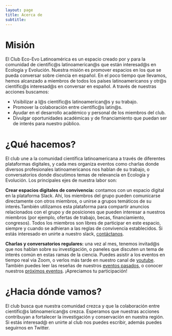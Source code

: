 ```yaml
---
layout: page
title: Acerca de
subtitle:
---
```

# Misión

El Club Eco-Evo Latinoamérica es un espacio creado por y para la comunidad de científic@s latinoamerican@s que están interesad@s en Ecología y Evolución. Nuestra misión es promover espacios en los que se pueda conversar sobre ciencia en español. En el poco tiempo que llevamos, hemos alcanzado a miembros de todos los países latinoamericanos y otr@s científic@s interesad@s en conversar en español. A través de nuestras acciones buscamos:

* Visibilizar a l@s científic@s latinoamerican@s y su trabajo.
* Promover la colaboración entre científic@s latin@s.
* Ayudar en el desarrollo académico y personal de los miembros del club.
* Divulgar oportunidades académicas y de financiamiento que puedan ser de interés para nuestro público.

# ¿Qué hacemos?

El club une a la comunidad científica latinoamericana a través de diferentes plataformas digitales, y cada mes organiza eventos como charlas donde diversos profesionales latinoamericanos nos hablan de su trabajo, o conversatorios donde discutimos temas de relevancia en Ecología y Evolución. Los principales ejes de nuestra labor son:

**Crear espacios digitales de convivencia:** contamos con un espacio digital en la plataforma Slack. Ahí, los miembros del grupo pueden comunicarse directamente con otros miembros, o unirse a grupos temáticos de su interés.También utilizamos esta plataforma para compartir anuncios relacionados con el grupo y de posiciones que pueden interesar a nuestros miembros (por ejemplo, ofertas de trabajo, becas, financiamiento, congresos). Todos los miembros son libres de participar en este espacio, siempre y cuando se adhieran a las reglas de convivencia establecidos. Si estás interesado en unirte a nuestro slack, [contáctanos](/contacto.md).

**Charlas y conversatorios regulares:** una vez al mes, tenemos invitad@s que nos hablan sobre su investigación, o paneles que discuten un tema de interés común en estas ramas de la ciencia. Puedes asistir a los eventos en tiempo real via Zoom, o verlos más tarde en nuestro canal de [youtube](https://www.youtube.com/channel/UC5AFIQcrnZz6MGGTtBXkn3A). También puedes leer las reseñas de nuestros [eventos pasados](/pasados.md), o conocer nuestros [próximos eventos](/proximos.md). ¡Apreciamos tu participación!

# ¿Hacia dónde vamos?

El club busca que nuestra comunidad crezca y que la colaboración entre cientific@s latinoamerican@s crezca. Esperamos que nuestras acciones contribuyan a fortalecer la investigación y conservación en nuestra región. Si estás interesad@ en unirte al club nos puedes escribir, además puedes seguirnos en Twitter.
